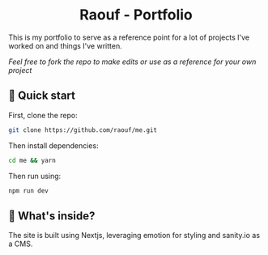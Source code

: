 <h1 align="center">
  Raouf - Portfolio
</h1>

This is my portfolio to serve as a reference point for a lot of projects I've worked on and things I've written.

_Feel free to fork the repo to make edits or use as a reference for your own project_

## 🚀 Quick start

First, clone the repo:

```sh
git clone https://github.com/raouf/me.git
```

Then install dependencies:

```sh
cd me && yarn
```

Then run using:

```sh
npm run dev
```

## 🧐 What's inside?

The site is built using Nextjs, leveraging emotion for styling and sanity.io as a CMS.
